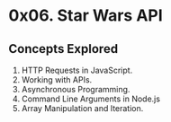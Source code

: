 # 0x06. Star Wars API

## Concepts Explored
1. HTTP Requests in JavaScript.
2. Working with APIs.
3. Asynchronous Programming.
4. Command Line Arguments in Node.js
5. Array Manipulation and Iteration.